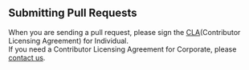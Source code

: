 ## Submitting Pull Requests

When you are sending a pull request, please sign the [CLA](https://cla-assistant.io/kakao/duct-lacinia-template)(Contributor Licensing Agreement) for Individual.  
If you need a Contributor Licensing Agreement for Corporate, please [contact us](mailto:oss@kakaocorp.com).
